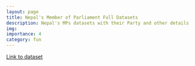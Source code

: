 ```yaml
---
layout: page
title: Nepal's Member of Parliament Full Datasets
description: Nepal's MPs datasets with their Party and other details
img:
importance: 4
category: fun
---
```



[Link to dataset](https://www.kaggle.com/datasets/nabinoli2004/nepals-house-of-representative-members-with-party)